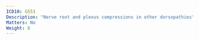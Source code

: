 ```yaml
---
ICD10: G553
Description: "Nerve root and plexus compressions in other dorsopathies"
Matters: No
Weight: 0
---
```


